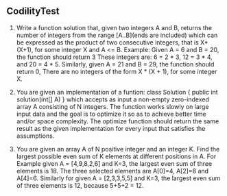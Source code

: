 ## CodilityTest

1. Write a function solution that, given two integers A and B, returns the number of integers from the range [A..B](ends are included) 
  which can be expressed as the product of two consecutive integers, that is X*(X+1), for some integer X and A <= B. 
  Example: Given A = 6 and B = 20, the function should return 3 These integers are: 6 = 2 * 3, 12 = 3 * 4, and 20 = 4 * 5.
  Similarly, given A = 21 and B = 29, the function should return 0, There are no integers of the form  X * (X + 1), for some integer X.

2. You are given an implementation of a funtion:
  class Solution { public int solution(int[] A) }
  which accepts as input a non-empty zero-indexed array A consisting of N integers.
  The function works slowly on large input data and the goal is to optimize it so as to achieve better time and/or space complexity.
  The optimize function should return the same result as the given implementation for every input that satisfies the assumptions.
  
3. You are given an array A of N positive integer and an integer K. Find the largest possible even sum of K elements at different positions in A.
  For Example given A = [4,9,8,2,6] and K=3, the largest even sum of three elements is 18. The three selected elements are A[0]=4, A[2]=8 and A[4]=6.
  Similarly for given A = [2,3,3,5,5] and K=3, the largest even sum of three elements is 12, because 5+5+2 = 12.

